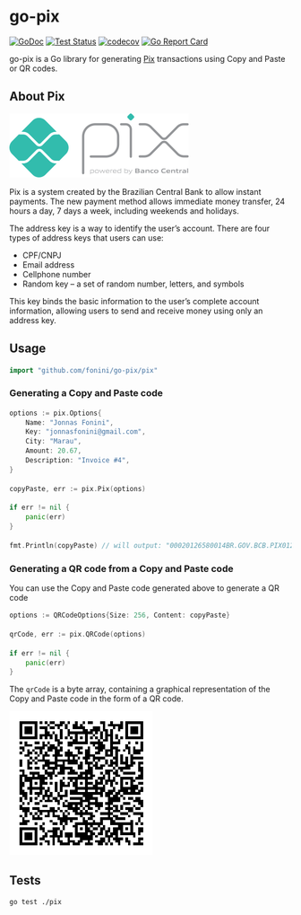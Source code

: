 # go-pix #

[![GoDoc](https://img.shields.io/static/v1?label=godoc&message=reference&color=blue)](https://pkg.go.dev/github.com/fonini/go-pix/pix)
[![Test Status](https://github.com/fonini/go-pix/workflows/tests/badge.svg)](https://github.com/fonini/go-pix/actions?query=workflow%3Atests)
[![codecov](https://codecov.io/gh/fonini/go-pix/branch/main/graph/badge.svg?token=9RNR32U66L&force=true)](https://codecov.io/gh/fonini/go-pix)
[![Go Report Card](https://goreportcard.com/badge/github.com/fonini/go-pix)](https://goreportcard.com/report/github.com/fonini/go-pix?force=true)

go-pix is a Go library for generating [Pix](https://www.bcb.gov.br/estabilidadefinanceira/pix) transactions using Copy and Paste or QR codes.

## About Pix ##

![Generated QR code](pix.png?raw=true)

Pix is a system created by the Brazilian Central Bank to allow instant payments. The new payment method allows immediate money transfer, 24 hours a day, 7 days a week, including weekends and holidays.

The address key is a way to identify the user’s account. There are four types of address keys that users can use:

* CPF/CNPJ
* Email address
* Cellphone number
* Random key – a set of random number, letters, and symbols

This key binds the basic information to the user’s complete account information, allowing users to send and receive money using only an address key.

## Usage ##

```go
import "github.com/fonini/go-pix/pix"
```

### Generating a Copy and Paste code

```go
options := pix.Options{
    Name: "Jonnas Fonini",
    Key: "jonnasfonini@gmail.com",
    City: "Marau",
    Amount: 20.67,
    Description: "Invoice #4",
}

copyPaste, err := pix.Pix(options)

if err != nil {
	panic(err)
}

fmt.Println(copyPaste) // will output: "00020126580014BR.GOV.BCB.PIX0122jonnasfonini@gmail.com0210Invoice #4520400005303986540520.675802BR5913Jonnas Fonini6005Marau62410503***50300017BR.GOV.BCB.BRCODE01051.0.06304CF13"
```

### Generating a QR code from a Copy and Paste code

You can use the Copy and Paste code generated above to generate a QR code

```go
options := QRCodeOptions{Size: 256, Content: copyPaste}

qrCode, err := pix.QRCode(options)

if err != nil {
	panic(err)
}
```

The ```qrCode``` is a byte array, containing a graphical representation of the Copy and Paste code in the form of a QR code.

![Generated QR code](qr.png?raw=true)

## Tests ##

```
go test ./pix
```